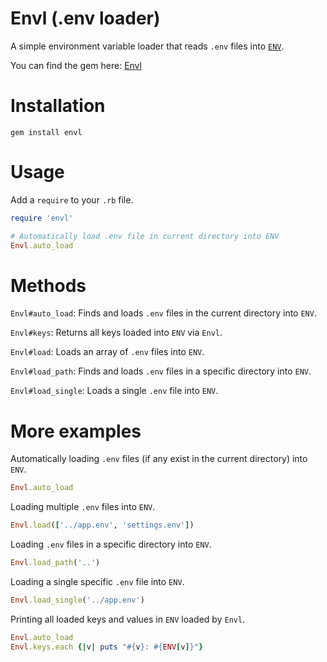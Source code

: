 # Envl (.env loader)
A simple environment variable loader that reads `.env` files into [`ENV`](https://docs.ruby-lang.org/en/master/ENV.html).

You can find the gem here: [Envl](https://rubygems.org/gems/envl)

# Installation
```
gem install envl
```

# Usage
Add a `require` to your `.rb` file.
```ruby
require 'envl'

# Automatically load .env file in current directory into ENV
Envl.auto_load
```

# Methods
`Envl#auto_load`: Finds and loads `.env` files in the current directory into `ENV`.

`Envl#keys`: Returns all keys loaded into `ENV` via `Envl`.

`Envl#load`: Loads an array of `.env` files into `ENV`.

`Envl#load_path`: Finds and loads `.env` files in a specific directory into `ENV`.

`Envl#load_single`: Loads a single `.env` file into `ENV`.

# More examples

Automatically loading `.env` files (if any exist in the current directory) into `ENV`.
```ruby
Envl.auto_load
```

Loading multiple `.env` files into `ENV`.
```ruby
Envl.load(['../app.env', 'settings.env'])
```

Loading `.env` files in a specific directory into `ENV`.
```ruby
Envl.load_path('..')
```

Loading a single specific `.env` file into `ENV`.
```ruby
Envl.load_single('../app.env')
```

Printing all loaded keys and values in `ENV` loaded by `Envl`.
```ruby
Envl.auto_load
Envl.keys.each {|v| puts "#{v}: #{ENV[v]}"}
```
